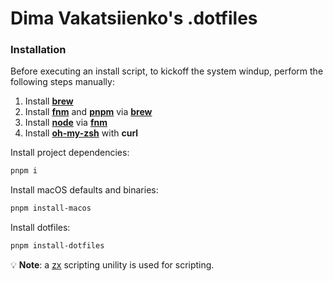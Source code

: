 # Dima Vakatsiienko's .dotfiles

### Installation

Before executing an install script, to kickoff the system windup, perform the following steps manually:

1. Install **[brew](https://brew.sh/)**
2. Install **[fnm](https://github.com/Schniz/fnm)** and **[pnpm](https://pnpm.io/installation)**
   via **[brew](https://brew.sh/)**
3. Install **[node](https://nodejs.org/en)** via **[fnm](https://github.com/Schniz/fnm)**
4. Install **[oh-my-zsh](https://ohmyz.sh/#install)** with **curl**

Install project dependencies:

```bash
pnpm i
```

Install macOS defaults and binaries:

```bash
pnpm install-macos
```

Install dotfiles:

```bash
pnpm install-dotfiles
```

💡 **Note**: a [zx](https://github.com/google/zx#fs-package) scripting unility is used for scripting.
